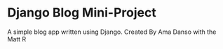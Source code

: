 # Django Blog Mini-Project

A simple blog app written using Django. Created By Ama Danso with the Matt R

